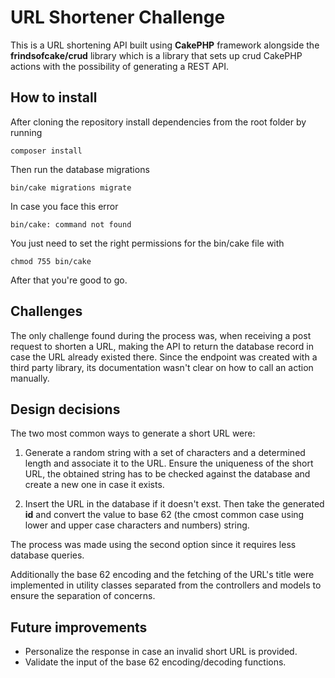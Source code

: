 # URL Shortener Challenge

This is a URL shortening API built using **CakePHP** framework alongside the **frindsofcake/crud** library which is a library that sets up crud CakePHP actions with the possibility of generating a REST API.

## How to install

After cloning the repository install dependencies from the root folder by running

```
composer install
```

Then run the database migrations

```
bin/cake migrations migrate
```

In case you face this error

```
bin/cake: command not found
```

You just need to set the right permissions for the bin/cake file with

```
chmod 755 bin/cake
```

After that you're good to go.

## Challenges

The only challenge found during the process was, when receiving a post request to shorten a URL, making the API to return the database record in case the URL already existed there. Since the endpoint was created with a third party library, its documentation wasn't clear on how to call an action manually.

## Design decisions

The two most common ways to generate a short URL were:

1. Generate a random string with a set of characters and a determined length and associate it to the URL. Ensure the uniqueness of the short URL, the obtained string has to be checked against the database and create a new one in case it exists.

2. Insert the URL in the database if it doesn't exst. Then take the generated **id** and convert the value to base 62 (the cmost common case using lower and upper case characters and numbers) string.

The process was made using the second option since it requires less database queries.

Additionally the base 62 encoding and the fetching of the URL's title were implemented in utility classes separated from the controllers and models to ensure the separation of concerns.

## Future improvements

- Personalize the response in case an invalid short URL is provided.
- Validate the input of the base 62 encoding/decoding functions.
